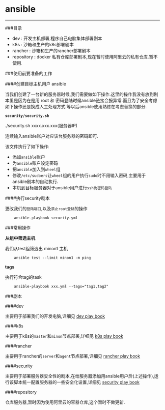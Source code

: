 # ansible

----

###目录

* dev : 开发主机部署,程序自己电脑集体部署剧本
* k8s : 沙箱和生产的k8s部署剧本
* rancher : 沙箱和生产的rancher部署剧本
* repository : docker 私有仓库部署剧本,现在暂时使用阿里云的私有仓库.暂不使用.

###使用前要准备的工作

####创建目标主机用户 ansible

当我们创建了一台新的服务器时候,我们需要做如下操作.这里的操作我没有放到剧本里是因为在是用 root 和 密码登陆时候ansible链接会报异常.而且为了安全考虑如下操作还是换成人工处理方式.等以后ansible使用熟练在考虑替换的部分.

**`security/security.sh`**

./security.sh xxxx.xxx.xxx(服务器IP)

连续输入ansible账户对应该台服务器的密码即可.

该文件执行了如下操作:

* 添加`ansible`账户
* 为`ansible`账户设定密码
* 把`ansible`加入到`wheel`组
* 修改`/etc/sudoers`让`wheel`组的用户执行`sudo`时不用输入密码,主要用于ansible剧本的自动执行.
* 本机到目标服务器对于ansible用户进行`ssh免密码登陆`

####执行security剧本

更改我们的`登陆端口`,以及`禁止root登陆`的操作

		ansible-playbook security.yml

###常用操作

**从组中筛选主机**

我们从test组筛选出 minon1 主机

		ansible test --limit minon1 -m ping
		
**tags**

执行符合tag的task

		ansible-playbook xxx.yml --tags="tag1,tag2"

###剧本

####dev

主要用于部署我们的开发电脑,详细见 [dev play book](./dev "dev play book")

####k8s

主要用于k8s的`master`和`minon`节点部署,详细见 [k8s play book](./k8s "k8s play book")

####rancher

主要用于rancher的`server`和`agent`节点部署,详细见 [rancher play book](./rancher "rancher play book")

####security

主要用于部署服务器安全性的剧本,在给服务器添加用ansible用户后(上述操作),运行该脚本统一配置服务器的一些安全化设置,详细见 [security play book](./security "security play book")

####repository

仓库服务器,暂时因为使用阿里云的容器仓库,这个暂时不做更新.
